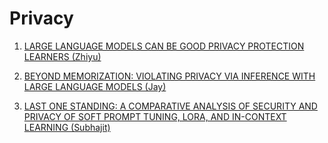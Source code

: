 # Privacy

1. [LARGE LANGUAGE MODELS CAN BE GOOD PRIVACY PROTECTION LEARNERS (Zhiyu)](https://openreview.net/pdf?id=6JcbNMEFPw)

2. [BEYOND MEMORIZATION: VIOLATING PRIVACY VIA INFERENCE WITH LARGE LANGUAGE MODELS (Jay)](https://openreview.net/attachment?id=kmn0BhQk7p&name=pdf)

3. [LAST ONE STANDING: A COMPARATIVE ANALYSIS OF SECURITY AND PRIVACY OF SOFT PROMPT TUNING, LORA, AND IN-CONTEXT LEARNING (Subhajit)](https://openreview.net/attachment?id=3TAhlGaMKD&name=pdf)

